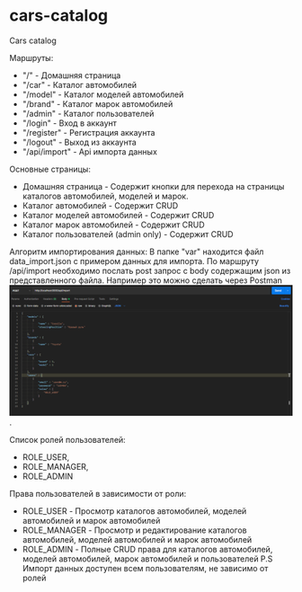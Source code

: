 # cars-catalog
 Cars catalog

Маршруты:
- "/" - Домашняя страница
- "/car" - Каталог автомобилей
- "/model" - Каталог моделей автомобилей
- "/brand" - Каталог марок автомобилей
- "/admin" - Каталог пользователей
- "/login" - Вход в аккаунт
- "/register" - Регистрация аккаунта
- "/logout" - Выход из аккаунта
- "/api/import" - Api импорта данных

Основные страницы:
- Домашняя страница - Содержит кнопки для перехода на страницы каталогов автомобилей, моделей и марок.
- Каталог автомобилей - Содержит CRUD
- Каталог моделей автомобилей - Содержит CRUD
- Каталог марок автомобилей - Содержит CRUD
- Каталог пользователей (admin only) - Содержит CRUD

Алгоритм импортирования данных:
В папке "var" находится файл data_import.json с примером данных для импорта.
По маршруту /api/import необходимо послать post запрос с body содержащим json из представленного файла.
Например это можно сделать через Postman ![alt text](doc/data_import.PNG "Пример запроса в Postman").

Список ролей пользователей:
- ROLE_USER,
- ROLE_MANAGER,
- ROLE_ADMIN

Права пользователей в зависимости от роли:
- ROLE_USER - Просмотр каталогов автомобилей, моделей автомобилей и марок автомобилей
- ROLE_MANAGER - Просмотр и редактирование каталогов автомобилей, моделей автомобилей и марок автомобилей
- ROLE_ADMIN - Полные CRUD права для каталогов автомобилей, моделей автомобилей, марок автомобилей и пользователей
P.S Импорт данных доступен всем пользователям, не зависимо от ролей
